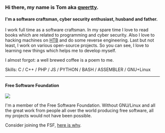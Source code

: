 ### Hi there, my name is Tom aka [qwertty](https://app.hackthebox.eu/profile/432703).
#### I'm a software craftsman, cyber security enthusiast, husband and father.
I work full time as a software craftsman. In my spare time I love to read books which are related to programming and cyber security. Also I love to hacking machines on [HTB](https://www.hackthebox.eu) and do some reverse engineering. Last but not least, I work on various open-source projects. So you can see, I love to learning new things which helps me to develop myself. 

I almost forgot: a well brewed coffee is a poem to me.

Skills: C / C++ / PHP / JS / PYTHON / BASH / ASSEMBLER / GNU+Linux 

----

#### Free Software Foundation

<img src="https://static.fsf.org/nosvn/associate/crm/5002414.png" />

I'm a member of the Free Software Foundation. Without GNU/Linux and all the great work from people all over the world producing free software, all my projects would not have been possible.

Consider joining the FSF, [here is why](https://my.fsf.org/join?referrer=5002414).

